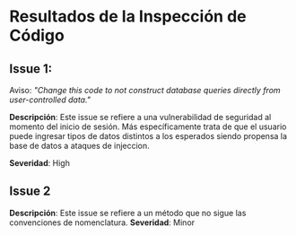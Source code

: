 # Resultados de la Inspección de Código

## Issue 1:
Aviso: _"Change this code to not construct database queries directly from user-controlled data."_

**Descripción**: 
Este issue se refiere a una vulnerabilidad de seguridad al momento del inicio de sesión. Más específicamente trata de que el usuario puede ingresar tipos de datos distintos a los esperados siendo propensa la base de datos a ataques de injeccion.

**Severidad**: High


## Issue 2
**Descripción**: 
Este issue se refiere a un método que no sigue las convenciones de nomenclatura.
**Severidad**: Minor
